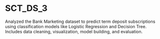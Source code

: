 # SCT_DS_3
Analyzed the Bank Marketing dataset to predict term deposit subscriptions using classification models like Logistic Regression and Decision Tree. Includes data cleaning, visualization, model building, and evaluation.

